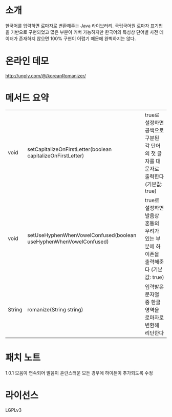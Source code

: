 소개
====

한국어를 입력하면 로마자로 변환해주는 Java 라이브러리. 국립국어원 로마자 표기법을 기반으로 구현되었고 많은 부분이 커버 가능하지만 한국어의 특성상 단어별 사전 데이터가 존재하지 않으면 100% 구현이 어렵기 때문에 완벽하지는 않다.

온라인 데모
====

http://unply.com/@/koreanRomanizer/

메서드 요약
====

<table>
  <tr>
    <td>void</td>
    <td>setCapitalizeOnFirstLetter(boolean capitalizeOnFirstLetter)</td>
    <td>true로 설정하면 공백으로 구분된 각 단어의 첫 글자를 대문자로 출력한다 (기본값: true)
  </tr>
  <tr>
    <td>void
    <td>setUseHyphenWhenVowelConfused(boolean useHyphenWhenVowelConfused)
    <td>true로 설정하면 발음상 혼동의 우려가 있는 부분에 하이픈을 출력해준다 (기본값: true)
  </tr>
  <tr>
    <td>String
    <td>romanize(String string)
    <td>입력받은 문자열 중 한글 영역을 로마자로 변환해 리턴한다
  </tr>
</table>

패치 노트
====
1.0.1 모음이 연속되어 발음이 혼란스러운 모든 경우에 하이픈이 추가되도록 수정

라이선스
====
LGPLv3
